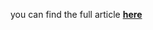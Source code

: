 you can find the full article <b><a href='https://medium.com/towards-data-science/pca-for-multivariate-time-series-forecasting-dynamic-high-dimensional-data-ab050a19e8db'>here</a></b>
